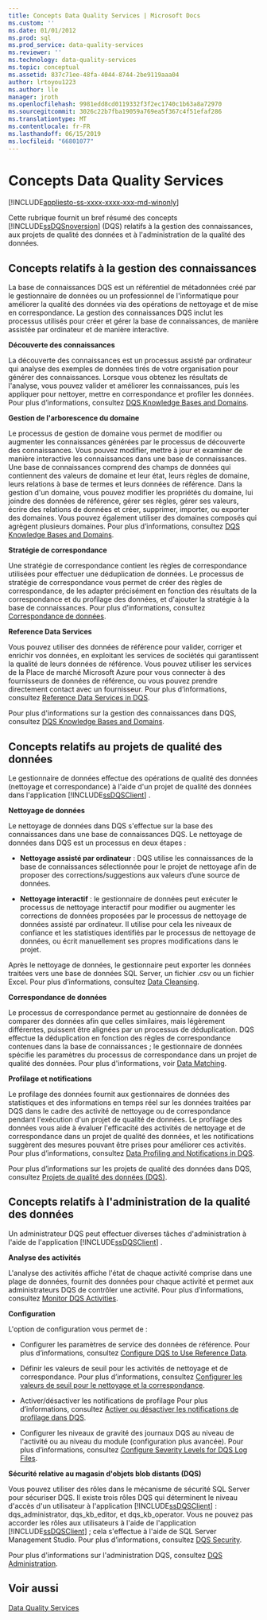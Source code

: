 ```yaml
---
title: Concepts Data Quality Services | Microsoft Docs
ms.custom: ''
ms.date: 01/01/2012
ms.prod: sql
ms.prod_service: data-quality-services
ms.reviewer: ''
ms.technology: data-quality-services
ms.topic: conceptual
ms.assetid: 837c71ee-48fa-4044-8744-2be9119aaa04
author: lrtoyou1223
ms.author: lle
manager: jroth
ms.openlocfilehash: 9981edd8cd0119332f3f2ec1740c1b63a8a72970
ms.sourcegitcommit: 3026c22b7fba19059a769ea5f367c4f51efaf286
ms.translationtype: MT
ms.contentlocale: fr-FR
ms.lasthandoff: 06/15/2019
ms.locfileid: "66801077"
---
```

# <a name="data-quality-services-concepts"></a>Concepts Data Quality Services

[!INCLUDE[appliesto-ss-xxxx-xxxx-xxx-md-winonly](../includes/appliesto-ss-xxxx-xxxx-xxx-md-winonly.md)]

  Cette rubrique fournit un bref résumé des concepts [!INCLUDE[ssDQSnoversion](../includes/ssdqsnoversion-md.md)] (DQS) relatifs à la gestion des connaissances, aux projets de qualité des données et à l'administration de la qualité des données.  
  
##  <a name="Knowledge"></a> Concepts relatifs à la gestion des connaissances  
 La base de connaissances DQS est un référentiel de métadonnées créé par le gestionnaire de données ou un professionnel de l'informatique pour améliorer la qualité des données via des opérations de nettoyage et de mise en correspondance. La gestion des connaissances DQS inclut les processus utilisés pour créer et gérer la base de connaissances, de manière assistée par ordinateur et de manière interactive.  
  
 **Découverte des connaissances**  
  
 La découverte des connaissances est un processus assisté par ordinateur qui analyse des exemples de données tirés de votre organisation pour générer des connaissances. Lorsque vous obtenez les résultats de l'analyse, vous pouvez valider et améliorer les connaissances, puis les appliquer pour nettoyer, mettre en correspondance et profiler les données. Pour plus d’informations, consultez [DQS Knowledge Bases and Domains](../data-quality-services/dqs-knowledge-bases-and-domains.md).  
  
 **Gestion de l'arborescence du domaine**  
  
 Le processus de gestion de domaine vous permet de modifier ou augmenter les connaissances générées par le processus de découverte des connaissances. Vous pouvez modifier, mettre à jour et examiner de manière interactive les connaissances dans une base de connaissances. Une base de connaissances comprend des champs de données qui contiennent des valeurs de domaine et leur état, leurs règles de domaine, leurs relations à base de termes et leurs données de référence. Dans la gestion d'un domaine, vous pouvez modifier les propriétés du domaine, lui joindre des données de référence, gérer ses règles, gérer ses valeurs, écrire des relations de données et créer, supprimer, importer, ou exporter des domaines. Vous pouvez également utiliser des domaines composés qui agrègent plusieurs domaines. Pour plus d’informations, consultez [DQS Knowledge Bases and Domains](../data-quality-services/dqs-knowledge-bases-and-domains.md).  
  
 **Stratégie de correspondance**  
  
 Une stratégie de correspondance contient les règles de correspondance utilisées pour effectuer une déduplication de données. Le processus de stratégie de correspondance vous permet de créer des règles de correspondance, de les adapter précisément en fonction des résultats de la correspondance et du profilage des données, et d'ajouter la stratégie à la base de connaissances. Pour plus d’informations, consultez [Correspondance de données](../data-quality-services/data-matching.md).  
  
 **Reference Data Services**  
  
 Vous pouvez utiliser des données de référence pour valider, corriger et enrichir vos données, en exploitant les services de sociétés qui garantissent la qualité de leurs données de référence. Vous pouvez utiliser les services de la Place de marché Microsoft Azure pour vous connecter à des fournisseurs de données de référence, ou vous pouvez prendre directement contact avec un fournisseur. Pour plus d’informations, consultez [Reference Data Services in DQS](../data-quality-services/reference-data-services-in-dqs.md).  
  
 Pour plus d'informations sur la gestion des connaissances dans DQS, consultez [DQS Knowledge Bases and Domains](../data-quality-services/dqs-knowledge-bases-and-domains.md).  
  
##  <a name="Projects"></a> Concepts relatifs au projets de qualité des données  
 Le gestionnaire de données effectue des opérations de qualité des données (nettoyage et correspondance) à l'aide d'un projet de qualité des données dans l'application [!INCLUDE[ssDQSClient](../includes/ssdqsclient-md.md)] .  
  
 **Nettoyage de données**  
  
 Le nettoyage de données dans DQS s'effectue sur la base des connaissances dans une base de connaissances DQS. Le nettoyage de données dans DQS est un processus en deux étapes :  
  
-   **Nettoyage assisté par ordinateur** : DQS utilise les connaissances de la base de connaissances sélectionnée pour le projet de nettoyage afin de proposer des corrections/suggestions aux valeurs d’une source de données.  
  
-   **Nettoyage interactif** : le gestionnaire de données peut exécuter le processus de nettoyage interactif pour modifier ou augmenter les corrections de données proposées par le processus de nettoyage de données assisté par ordinateur. Il utilise pour cela les niveaux de confiance et les statistiques identifiés par le processus de nettoyage de données, ou écrit manuellement ses propres modifications dans le projet.  
  
 Après le nettoyage de données, le gestionnaire peut exporter les données traitées vers une base de données SQL Server, un fichier .csv ou un fichier Excel. Pour plus d’informations, consultez [Data Cleansing](../data-quality-services/data-cleansing.md).  
  
 **Correspondance de données**  
  
 Le processus de correspondance permet au gestionnaire de données de comparer des données afin que celles similaires, mais légèrement différentes, puissent être alignées par un processus de déduplication. DQS effectue la déduplication en fonction des règles de correspondance contenues dans la base de connaissances ; le gestionnaire de données spécifie les paramètres du processus de correspondance dans un projet de qualité des données. Pour plus d'informations, voir [Data Matching](../data-quality-services/data-matching.md).  
  
 **Profilage et notifications**  
  
 Le profilage des données fournit aux gestionnaires de données des statistiques et des informations en temps réel sur les données traitées par DQS dans le cadre des activité de nettoyage ou de correspondance pendant l'exécution d'un projet de qualité de données. Le profilage des données vous aide à évaluer l'efficacité des activités de nettoyage et de correspondance dans un projet de qualité des données, et les notifications suggèrent des mesures pouvant être prises pour améliorer ces activités. Pour plus d’informations, consultez [Data Profiling and Notifications in DQS](../data-quality-services/data-profiling-and-notifications-in-dqs.md).  
  
 Pour plus d’informations sur les projets de qualité des données dans DQS, consultez [Projets de qualité des données &#40;DQS&#41;](../data-quality-services/data-quality-projects-dqs.md).  
  
##  <a name="Admin"></a> Concepts relatifs à l'administration de la qualité des données  
 Un administrateur DQS peut effectuer diverses tâches d'administration à l'aide de l'application [!INCLUDE[ssDQSClient](../includes/ssdqsclient-md.md)] .  
  
 **Analyse des activités**  
  
 L'analyse des activités affiche l'état de chaque activité comprise dans une plage de données, fournit des données pour chaque activité et permet aux administrateurs DQS de contrôler une activité. Pour plus d’informations, consultez [Monitor DQS Activities](../data-quality-services/monitor-dqs-activities.md).  
  
 **Configuration**  
  
 L'option de configuration vous permet de :  
  
-   Configurer les paramètres de service des données de référence. Pour plus d’informations, consultez [Configure DQS to Use Reference Data](../data-quality-services/configure-dqs-to-use-reference-data.md).  
  
-   Définir les valeurs de seuil pour les activités de nettoyage et de correspondance. Pour plus d’informations, consultez [Configurer les valeurs de seuil pour le nettoyage et la correspondance](../data-quality-services/configure-threshold-values-for-cleansing-and-matching.md).  
  
-   Activer/désactiver les notifications de profilage Pour plus d’informations, consultez [Activer ou désactiver les notifications de profilage dans DQS](../data-quality-services/enable-or-disable-profiling-notifications-in-dqs.md).  
  
-   Configurer les niveaux de gravité des journaux DQS au niveau de l'activité ou au niveau du module (configuration plus avancée). Pour plus d’informations, consultez [Configure Severity Levels for DQS Log Files](../data-quality-services/configure-severity-levels-for-dqs-log-files.md).  
  
 **Sécurité relative au magasin d'objets blob distants (DQS)**  
  
 Vous pouvez utiliser des rôles dans le mécanisme de sécurité SQL Server pour sécuriser DQS. Il existe trois rôles DQS qui déterminent le niveau d'accès d'un utilisateur à l'application [!INCLUDE[ssDQSClient](../includes/ssdqsclient-md.md)] : dqs_administrator, dqs_kb_editor, et dqs_kb_operator. Vous ne pouvez pas accorder les rôles aux utilisateurs à l'aide de l'application [!INCLUDE[ssDQSClient](../includes/ssdqsclient-md.md)] ; cela s'effectue à l'aide de SQL Server Management Studio. Pour plus d’informations, consultez [DQS Security](../data-quality-services/dqs-security.md).  
  
 Pour plus d'informations sur l'administration DQS, consultez [DQS Administration](../data-quality-services/dqs-administration.md).  
  
## <a name="see-also"></a>Voir aussi  
 [Data Quality Services](../data-quality-services/data-quality-services.md)  
  
  
